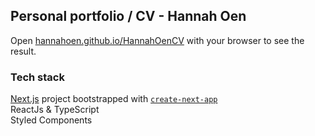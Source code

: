 ## Personal portfolio / CV - Hannah Oen

Open [hannahoen.github.io/HannahOenCV](https://hannahoen.github.io/HannahOenCV) with your browser to see the result.

### Tech stack

[Next.js](https://nextjs.org/) project bootstrapped with [`create-next-app`](https://github.com/vercel/next.js/tree/canary/packages/create-next-app)\
ReactJs & TypeScript\
Styled Components

